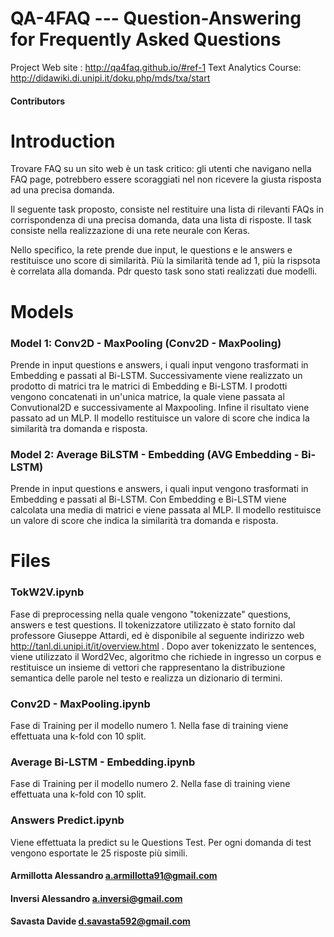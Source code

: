# QA-4FAQ --- Question-Answering for Frequently Asked Questions


Project Web site : http://qa4faq.github.io/#ref-1
Text Analytics Course: http://didawiki.di.unipi.it/doku.php/mds/txa/start

#### Contributors

# Introduction
Trovare FAQ su un sito web è un task critico: gli utenti che navigano nella FAQ page, potrebbero essere scoraggiati nel non ricevere la giusta risposta ad una precisa domanda. 

Il seguente task proposto, consiste nel restituire una lista di rilevanti FAQs in corrispondenza di una precisa domanda, data una lista di risposte. Il task consiste nella realizzazione di una rete neurale con Keras.

Nello specifico, la rete prende due input, le questions e le answers e restituisce uno score di similarità. Più la similarità tende ad 1, più la rispsota è correlata alla domanda. Pdr questo task sono stati realizzati due modelli.

# Models

### Model 1: Conv2D - MaxPooling (Conv2D - MaxPooling)
Prende in input questions e answers, i quali input vengono trasformati in Embedding e passati al Bi-LSTM. Successivamente viene realizzato un prodotto di matrici tra le matrici di Embedding e Bi-LSTM. I prodotti vengono concatenati in un'unica matrice, la quale viene passata al Convutional2D e successivamente al Maxpooling.
Infine il risultato viene passato ad un MLP.
Il modello restituisce un valore di score che indica la similarità tra domanda e risposta.


### Model 2: Average BiLSTM - Embedding (AVG Embedding - Bi-LSTM)
Prende in input questions e answers, i quali input vengono trasformati in Embedding e passati al Bi-LSTM. Con Embedding e Bi-LSTM viene calcolata una media di matrici  e viene  passata al MLP. Il modello restituisce un valore di score che indica la similarità tra domanda e risposta.

# Files

### TokW2V.ipynb
Fase di preprocessing nella quale vengono "tokenizzate" questions, answers e test questions. Il tokenizzatore utilizzato è stato fornito dal professore Giuseppe Attardi, ed è disponibile al seguente indirizzo web http://tanl.di.unipi.it/it/overview.html . Dopo aver tokenizzato le sentences, viene utilizzato il Word2Vec, algoritmo  che richiede in ingresso un corpus e restituisce un insieme di vettori che rappresentano la distribuzione semantica delle parole nel testo e realizza un dizionario di termini.

### Conv2D - MaxPooling.ipynb
Fase di Training per il modello numero 1. Nella fase di training viene effettuata una k-fold con 10 split.

### Average Bi-LSTM - Embedding.ipynb
Fase di Training per il modello numero 2. Nella fase di training viene effettuata una k-fold con 10 split.

### Answers Predict.ipynb
Viene effettuata la predict su le Questions Test. Per ogni domanda di test vengono esportate le 25 risposte più simili.




#### Armillotta Alessandro a.armillotta91@gmail.com
#### Inversi Alessandro a.inversi@gmail.com 
#### Savasta Davide d.savasta592@gmail.com 
